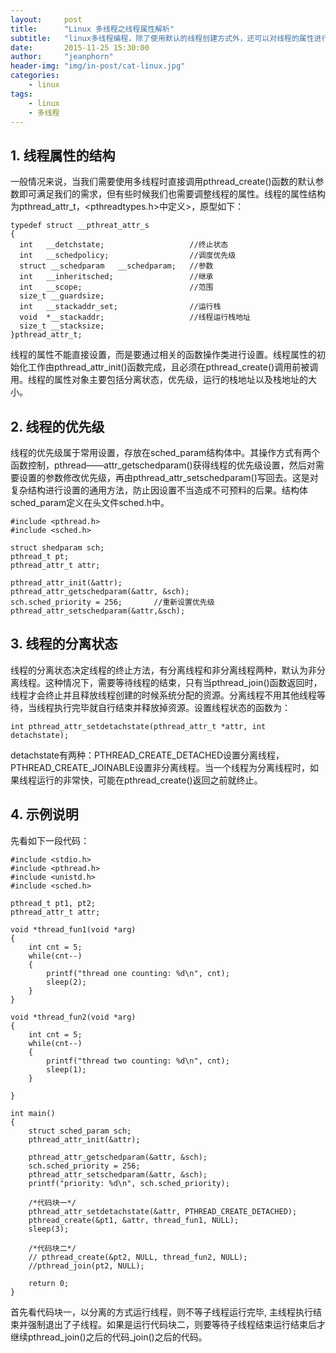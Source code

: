 ```yaml
---
layout:     post
title:      "Linux 多线程之线程属性解析" 
subtitle:   "linux多线程编程，除了使用默认的线程创建方式外，还可以对线程的属性进行调整，包括线程优先级，运行栈，线程分离状态等。"
date:       2015-11-25 15:30:00
author:     "jeanphorn"
header-img: "img/in-post/cat-linux.jpg"
categories:
    - linux
tags:
    - linux 
    - 多线程
---
```


## 1. 线程属性的结构

一般情况来说，当我们需要使用多线程时直接调用pthread_create()函数的默认参数即可满足我们的需求，但有些时候我们也需要调整线程的属性。线程的属性结构为pthread_attr_t，<pthreadtypes.h>中定义>，原型如下：

```
typedef struct __pthreat_attr_s
{
  int   __detchstate;                   //终止状态
  int   __schedpolicy;                  //调度优先级
  struct __schedparam   __schedparam;   //参数
  int   __inheritsched;                 //继承
  int   __scope;                        //范围
  size_t __guardsize;
  int   __stackaddr_set;                //运行栈
  void  *__stackaddr;                   //线程运行栈地址
  size_t __stacksize;
}pthread_attr_t;

```

线程的属性不能直接设置，而是要通过相关的函数操作类进行设置。线程属性的初始化工作由pthread_attr_init()函数完成，且必须在pthread_create()调用前被调用。线程的属性对象主要包括分离状态，优先级，运行的栈地址以及栈地址的大小。

## 2. 线程的优先级

线程的优先级属于常用设置，存放在sched_param结构体中。其操作方式有两个函数控制，pthread——attr_getschedparam()获得线程的优先级设置，然后对需要设置的参数修改优先级，再由pthread_attr_setschedparam()写回去。这是对复杂结构进行设置的通用方法，防止因设置不当造成不可预料的后果。结构体sched_param定义在头文件sched.h中。

```
#include <pthread.h>
#include <sched.h>

struct shedparam sch;
pthread_t pt;
pthread_attr_t attr;

pthread_attr_init(&attr);
pthread_attr_getschedparam(&attr, &sch);
sch.sched_priority = 256;       //重新设置优先级
pthread_attr_setschedparam(&attr,&sch);

```

## 3. 线程的分离状态

线程的分离状态决定线程的终止方法，有分离线程和非分离线程两种，默认为非分离线程。这种情况下，需要等待线程的结束，只有当pthread_join()函数返回时，线程才会终止并且释放线程创建的时候系统分配的资源。分离线程不用其他线程等待，当线程执行完毕就自行结束并释放掉资源。设置线程状态的函数为：

```
int pthread_attr_setdetachstate(pthread_attr_t *attr, int detachstate);

```

detachstate有两种：PTHREAD_CREATE_DETACHED设置分离线程，PTHREAD_CREATE_JOINABLE设置非分离线程。当一个线程为分离线程时，如果线程运行的非常快，可能在pthread_create()返回之前就终止。


## 4. 示例说明

先看如下一段代码：

```
#include <stdio.h>
#include <pthread.h>
#include <unistd.h>
#include <sched.h>

pthread_t pt1, pt2;
pthread_attr_t attr;

void *thread_fun1(void *arg)
{
    int cnt = 5;
    while(cnt--)
    {
        printf("thread one counting: %d\n", cnt);
        sleep(2);
    }
}

void *thread_fun2(void *arg)
{
    int cnt = 5;
    while(cnt--)
    {
        printf("thread two counting: %d\n", cnt);
        sleep(1);
    }
    
}

int main()
{
    struct sched_param sch;
    pthread_attr_init(&attr);
    
    pthread_attr_getschedparam(&attr, &sch);
    sch.sched_priority = 256;
    pthread_attr_setschedparam(&attr, &sch);
    printf("priority: %d\n", sch.sched_priority);

    /*代码块一*/
    pthread_attr_setdetachstate(&attr, PTHREAD_CREATE_DETACHED);
    pthread_create(&pt1, &attr, thread_fun1, NULL);
    sleep(3);
   
    /*代码块二*/
    // pthread_create(&pt2, NULL, thread_fun2, NULL);
    //pthread_join(pt2, NULL);

    return 0;
}

```

首先看代码块一，以分离的方式运行线程，则不等子线程运行完毕, 主线程执行结束并强制退出了子线程。如果是运行代码块二，则要等待子线程结束运行结束后才继续pthread_join()之后的代码_join()之后的代码。
